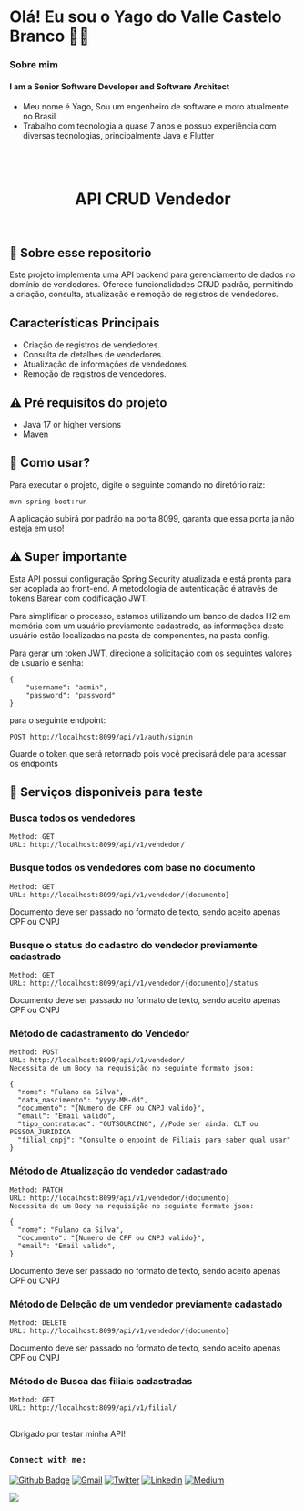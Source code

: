 
# Olá! Eu sou o Yago do Valle Castelo Branco :man_technologist:


### Sobre mim

#### I am a Senior Software Developer and Software Architect

- Meu nome é Yago, Sou um engenheiro de software e moro atualmente no Brasil
- Trabalho com tecnologia a quase 7 anos e possuo experiência com diversas tecnologias, principalmente Java e Flutter

##

<br>
<h1 align="center">
API CRUD Vendedor
</h1>
<br>

## 💬 Sobre esse repositorio

Este projeto implementa uma API backend para gerenciamento de dados no domínio de vendedores. Oferece funcionalidades CRUD padrão, permitindo a criação, consulta, atualização e remoção de registros de vendedores.

## Características Principais
- Criação de registros de vendedores.
- Consulta de detalhes de vendedores.
- Atualização de informações de vendedores.
- Remoção de registros de vendedores.


## ⚠ Pré requisitos do projeto

* Java 17 or higher versions
* Maven

## 📌 Como usar?

Para executar o projeto, digite o seguinte comando no diretório raiz:

```
mvn spring-boot:run 
```

A aplicação subirá por padrão na porta 8099, garanta que essa porta ja não esteja em uso!

## ⚠ Super importante

Esta API possui configuração Spring Security atualizada e está pronta para ser acoplada ao front-end. A metodologia de autenticação é através de tokens Barear com codificação JWT.

Para simplificar o processo, estamos utilizando um banco de dados H2 em memória com um usuário previamente cadastrado, as informações deste usuário estão localizadas na pasta de componentes, na pasta config.

Para gerar um token JWT, direcione a solicitação com os seguintes valores de usuario e senha:

```
{
    "username": "admin",
    "password": "password"
}
```

para o seguinte endpoint:
```
POST http://localhost:8099/api/v1/auth/signin
```

Guarde o token que será retornado pois você precisará dele para acessar os endpoints

## 📲 Serviços disponiveis para teste

### Busca todos os vendedores
```
Method: GET
URL: http://localhost:8099/api/v1/vendedor/
```

### Busque todos os vendedores com base no documento
```
Method: GET
URL: http://localhost:8099/api/v1/vendedor/{documento}
```
Documento deve ser passado no formato de texto, sendo aceito apenas CPF ou CNPJ

### Busque o status do cadastro do vendedor previamente cadastrado
```
Method: GET
URL: http://localhost:8099/api/v1/vendedor/{documento}/status
```
Documento deve ser passado no formato de texto, sendo aceito apenas CPF ou CNPJ

### Método de cadastramento do Vendedor
```
Method: POST
URL: http://localhost:8099/api/v1/vendedor/
Necessita de um Body na requisição no seguinte formato json:

{
  "nome": "Fulano da Silva",
  "data_nascimento": "yyyy-MM-dd",
  "documento": "{Numero de CPF ou CNPJ valido}",
  "email": "Email valido",
  "tipo_contratacao": "OUTSOURCING", //Pode ser ainda: CLT ou PESSOA_JURIDICA
  "filial_cnpj": "Consulte o enpoint de Filiais para saber qual usar"
}

```

### Método de Atualização do vendedor cadastrado
```
Method: PATCH
URL: http://localhost:8099/api/v1/vendedor/{documento}
Necessita de um Body na requisição no seguinte formato json:

{
  "nome": "Fulano da Silva",
  "documento": "{Numero de CPF ou CNPJ valido}",
  "email": "Email valido",
}
```
Documento deve ser passado no formato de texto, sendo aceito apenas CPF ou CNPJ

### Método de Deleção de um vendedor previamente cadastado
```
Method: DELETE
URL: http://localhost:8099/api/v1/vendedor/{documento}
```
Documento deve ser passado no formato de texto, sendo aceito apenas CPF ou CNPJ

### Método de Busca das filiais cadastradas
```
Method: GET
URL: http://localhost:8099/api/v1/filial/
```

##

Obrigado por testar minha API!

##
<h4><b><samp>Connect with me:</samp></b></h4>

[![Github Badge](https://img.shields.io/badge/-Github-000?style=flat-square&logo=Github&logoColor=white&link=https://github.com/Yagovcb)](https://github.com/Yagovcb)
[![Gmail](https://img.shields.io/badge/yago.vcb@hotmail.com-FFFEEE?style=flat-square&logo=gmail&logoColor=red)](mailto:yago.vcb@hotmail.com)
[![Twitter](https://img.shields.io/badge/@Yagovcb-1DA1F2?style=flat-square&logo=twitter&logoColor=white)](https://twitter.com/Yagovcb)
[![Linkedin](https://img.shields.io/badge/Yago_do_Valle_Castelo_Branco-0077b5?style=flat-square&logo=Linkedin&logoColor=white)](https://www.linkedin.com/in/yagovcb/)
[![Medium](https://img.shields.io/badge/@yagovcb-black?style=flat-square&logo=medium&logoColor=white)](https://medium.com/@yagovcb)


![](https://visitor-badge.glitch.me/badge?page_id=Yagovcb.Yagovcb)

